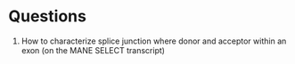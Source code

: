 # Questions

1. How to characterize splice junction where donor and acceptor within an exon (on the MANE SELECT transcript)

